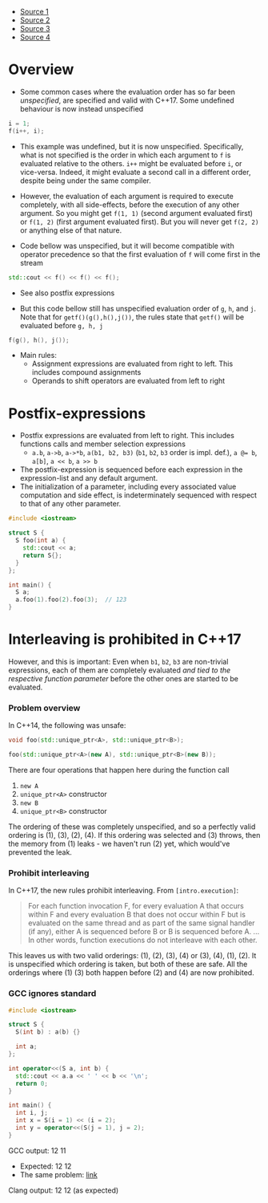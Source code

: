 - [Source 1](https://stackoverflow.com/questions/46408002/c17-evaluation-order-with-operator-overloading-functions)
- [Source 2](https://timsong-cpp.github.io/cppwp/expr.call)
- [Source 3](https://stackoverflow.com/questions/38501587/what-are-the-evaluation-order-guarantees-introduced-by-c17)
- [Source 4](https://www.open-std.org/jtc1/sc22/wg21/docs/papers/2016/p0145r3.pdf)

# Overview
- Some common cases where the evaluation order has so far been _unspecified_, are specified and valid with C++17. Some undefined behaviour is now instead unspecified
```cpp
i = 1;
f(i++, i);
```
- This example was undefined, but it is now unspecified. Specifically, what is not specified is the order in which each argument to `f` is evaluated relative to the others. `i++` might be evaluated before `i`, or vice-versa. Indeed, it might evaluate a second call in a different order, despite being under the same compiler.
- However, the evaluation of each argument is required to execute completely, with all side-effects, before the execution of any other argument. So you might get `f(1, 1)` (second argument evaluated first) or `f(1, 2)` (first argument evaluated first). But you will never get `f(2, 2)` or anything else of that nature.

- Code bellow was unspecified, but it will become compatible with operator precedence so that the first evaluation of `f` will come first in the stream
```cpp
std::cout << f() << f() << f();
```
- See also postfix expressions

- But this code bellow still has unspecified evaluation order of `g`, `h`, and `j`. Note that for `getf()(g(),h(),j())`, the rules state that `getf()` will be evaluated before `g, h, j`
```cpp
f(g(), h(), j());
```

- Main rules:
	- Assignment expressions are evaluated from right to left. This includes compound assignments
	- Operands to shift operators are evaluated from left to right

# Postfix-expressions
- Postfix expressions are evaluated from left to right. This includes functions calls and member selection expressions
	- `a.b`, `a->b`, `a->*b`, `a(b1, b2, b3)` (`b1`, `b2`, `b3` order is impl. def.), `a @= b`, `a[b]`, `a << b`, `a >> b`
- The postfix-expression is sequenced before each expression in the expression-list and any default argument.
- The initialization of a parameter, including every associated value computation and side effect, is indeterminately sequenced with respect to that of any other parameter.
```cpp
#include <iostream>

struct S {
  S foo(int a) {
    std::cout << a;
    return S{};
  }
};

int main() {
  S a;
  a.foo(1).foo(2).foo(3);  // 123
}

```

# Interleaving is prohibited in C++17
However, and this is important: Even when `b1`, `b2`, `b3` are non-trivial expressions, each of them are completely evaluated _and tied to the respective function parameter_ before the other ones are started to be evaluated.

### Problem overview
In C++14, the following was unsafe:
```cpp
void foo(std::unique_ptr<A>, std::unique_ptr<B>);

foo(std::unique_ptr<A>(new A), std::unique_ptr<B>(new B));
```
There are four operations that happen here during the function call
1. `new A`
2. `unique_ptr<A>` constructor
3. `new B`
4. `unique_ptr<B>` constructor

The ordering of these was completely unspecified, and so a perfectly valid ordering is (1), (3), (2), (4). If this ordering was selected and (3) throws, then the memory from (1) leaks - we haven't run (2) yet, which would've prevented the leak.

### Prohibit interleaving
In C++17, the new rules prohibit interleaving. From `[intro.execution]`:
> For each function invocation F, for every evaluation A that occurs within F and every evaluation B that does not occur within F but is evaluated on the same thread and as part of the same signal handler (if any), either A is sequenced before B or B is sequenced before A.
> ...
> In other words, function executions do not interleave with each other.

This leaves us with two valid orderings: (1), (2), (3), (4) or (3), (4), (1), (2). It is unspecified which ordering is taken, but both of these are safe. All the orderings where (1) (3) both happen before (2) and (4) are now prohibited.

### GCC ignores standard
```cpp
#include <iostream>

struct S {
  S(int b) : a(b) {}

  int a;
};

int operator<<(S a, int b) {
  std::cout << a.a << ' ' << b << '\n';
  return 0;
}

int main() {
  int i, j;
  int x = S(i = 1) << (i = 2);
  int y = operator<<(S(j = 1), j = 2);
}
```

GCC output: 12 11
- Expected: 12 12
- The same problem: [link](https://stackoverflow.com/questions/16923010/order-of-parameter-evaluation-of-function-call-in-gcc)

Clang output: 12 12 (as expected)
